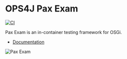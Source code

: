 # OPS4J Pax Exam

[![CI](https://github.com/ops4j/org.ops4j.pax.exam2/actions/workflows/maven.yml/badge.svg?branch=v4.x)](https://github.com/ops4j/org.ops4j.pax.exam2/actions/workflows/maven.yml)

Pax Exam is an in-container testing framework for OSGi.

* [Documentation](https://ops4j.github.io/pax-exam/)

![Pax Exam](./assets/pax-exam.svg)
